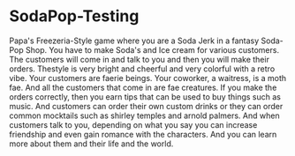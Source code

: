 # SodaPop-Testing
Papa's Freezeria-Style game where you are a Soda Jerk in a fantasy Soda-Pop Shop. You have to make Soda's and Ice cream for various customers. The customers will come in and talk to you and then you will make their orders. Thestyle is very bright and cheerful and very colorful with a retro vibe.
Your customers are faerie beings. Your coworker, a waitress, is a moth fae. And all the customers that come in are fae creatures.
If you make the orders correctly, then you earn tips that can be used to buy things such as music. And customers can order their own custom drinks or they can order common mocktails such as shirley temples and arnold palmers.
And when customers talk to you, depending on what you say you can increase friendship and even gain romance with the characters. And you can learn more about them and their life and the world.
